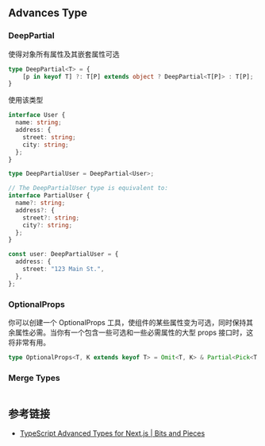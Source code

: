 
## Advances Type

### DeepPartial

使得对象所有属性及其嵌套属性可选

```ts
type DeepPartial<T> = {
	[p in keyof T] ?: T[P] extends object ? DeepPartial<T[P]> : T[P];
}
```

使用该类型
```ts
interface User {
  name: string;
  address: {
    street: string;
    city: string;
  };
}

type DeepPartialUser = DeepPartial<User>;

// The DeepPartialUser type is equivalent to:
interface PartialUser {
  name?: string;
  address?: {
    street?: string;
    city?: string;
  };
}

const user: DeepPartialUser = {
  address: {
    street: "123 Main St.",
  },
};
```


### OptionalProps

你可以创建一个 OptionalProps 工具，使组件的某些属性变为可选，同时保持其余属性必需。当你有一个包含一些可选和一些必需属性的大型 props 接口时，这将非常有用。

```ts
type OptionalProps<T, K extends keyof T> = Omit<T, K> & Partial<Pick<T, K>>;
```


### Merge Types


```ts

```


## 参考链接

- [TypeScript Advanced Types for Next.js | Bits and Pieces](https://blog.bitsrc.io/typescript-advanced-types-for-next-js-examples-and-best-practices-in-2023-a3a3946a353e)
